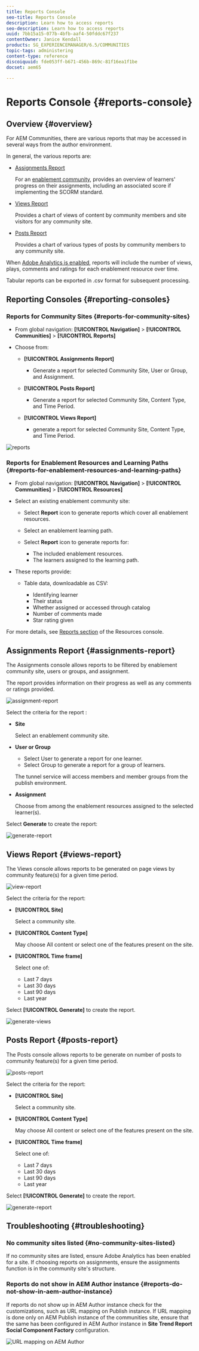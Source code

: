```yaml
---
title: Reports Console
seo-title: Reports Console
description: Learn how to access reports
seo-description: Learn how to access reports
uuid: 7bb15a15-077b-4bfb-aaf4-50fddc67f237
contentOwner: Janice Kendall
products: SG_EXPERIENCEMANAGER/6.5/COMMUNITIES
topic-tags: administering
content-type: reference
discoiquuid: fde053ff-b671-456b-869c-81f16ea1f1be
docset: aem65

---
```


# Reports Console {#reports-console}

## Overview {#overview}

For AEM Communities, there are various reports that may be accessed in several ways from the author environment.

In general, the various reports are:

* [Assignments Report](#assignments-report) 

  For an [enablement community](/help/communities/overview.md#enablement-community), provides an overview of learners' progress on their assignments, including an associated score if implementing the SCORM standard.

* [Views Report](#views-report) 

  Provides a chart of views of content by community members and site visitors for any community site.

* [Posts Report](#posts-report) 

  Provides a chart of various types of posts by community members to any community site.

When [Adobe Analytics is enabled](/help/communities/sites-console.md#analytics), reports will include the number of views, plays, comments and ratings for each enablement resource over time.

Tabular reports can be exported in .csv format for subsequent processing.

## Reporting Consoles {#reporting-consoles}

### Reports for Community Sites {#reports-for-community-sites}

* From global navigation: **[!UICONTROL Navigation]** > **[!UICONTROL Communities]** >  **[!UICONTROL Reports]**

* Choose from:

  * **[!UICONTROL Assignments Report]**

    * Generate a report for selected Community Site, User or Group, and Assignment.

  * **[!UICONTROL Posts Report]**

    * Generate a report for selected Community Site, Content Type, and Time Period.

  * **[!UICONTROL Views Report]**

    * generate a report for selected Community Site, Content Type, and Time Period.

![reports](assets/reports1.png)

### Reports for Enablement Resources and Learning Paths {#reports-for-enablement-resources-and-learning-paths}

* From global navigation: **[!UICONTROL Navigation]** > **[!UICONTROL Communities]** >  **[!UICONTROL Resources]**

* Select an existing enablement community site:

  * Select **Report** icon to generate reports which cover all enablement resources.
  * Select an enablement learning path.
  * Select **Report** icon to generate reports for:

    * The included enablement resources.
    * The learners assigned to the learning path.

* These reports provide:

  * Table data, downloadable as CSV:

    * Identifying learner
    * Their status
    * Whether assigned or accessed through catalog
    * Number of comments made
    * Star rating given

For more details, see [Reports section](/help/communities/resources.md#report) of the Resources console.

## Assignments Report {#assignments-report}

The Assignments console allows reports to be filtered by enablement community site, users or groups, and assignment.

The report provides information on their progress as well as any comments or ratings provided.

![assignment-report](assets/assignment-report.png)

Select the criteria for the report :

* **Site**

  Select an enablement community site.

* **User or Group**
  * Select User to generate a report for one learner.
  * Select Group to generate a report for a group of learners.

  The tunnel service will access members and member groups from the publish environment.

* **Assignment**

  Choose from among the enablement resources assigned to the selected learner(s).

Select **Generate** to create the report:

![generate-report](assets/generate-assignment-report.png)

## Views Report {#views-report}

The Views console allows reports to be generated on page views by community feature(s) for a given time period.

![view-report](assets/view-report.png)

Select the criteria for the report:

* **[!UICONTROL Site]**

  Select a community site.

* **[!UICONTROL Content Type]**

  May choose All content or select one of the features present on the site.

* **[!UICONTROL Time frame]**

  Select one of:

  * Last 7 days
  * Last 30 days
  * Last 90 days
  * Last year

Select **[!UICONTROL Generate]** to create the report.

![generate-views](assets/generate-views.png)

## Posts Report {#posts-report}

The Posts console allows reports to be generate on number of posts to community feature(s) for a given time period.

![posts-report](assets/posts-report.png)

Select the criteria for the report:

* **[!UICONTROL Site]**

  Select a community site.

* **[!UICONTROL Content Type]**

  May choose All content or select one of the features present on the site.

* **[!UICONTROL Time frame]**

  Select one of:

  * Last 7 days
  * Last 30 days
  * Last 90 days
  * Last year

Select **[!UICONTROL Generate]** to create the report.

![generate-report](assets/generate-posts-report.png)

## Troubleshooting {#troubleshooting}

### No community sites listed {#no-community-sites-listed}

If no community sites are listed, ensure Adobe Analytics has been enabled for a site. If choosing reports on assignments, ensure the assignments function is in the community site's structure.

### Reports do not show in AEM Author instance {#reports-do-not-show-in-aem-author-instance}

If reports do not show up in AEM Author instance check for the customizations, such as URL mapping on Publish instance. If URL mapping is done only on AEM Publish instance of the communities site, ensure that the same has been configured in AEM Author instance in **Site Trend Report Social Component Factory** configuration.

![URL mapping on AEM Author](assets/sitetrend.png)